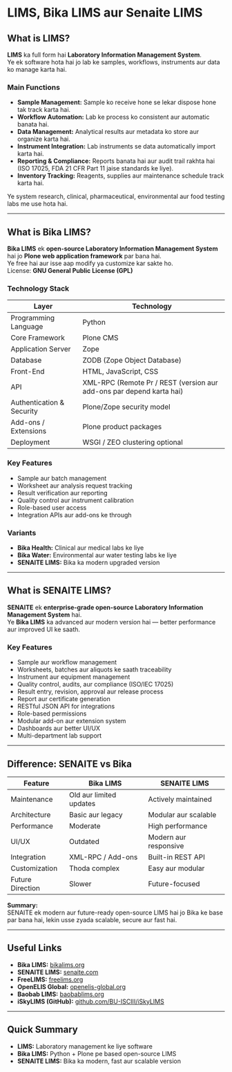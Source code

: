# LIMS, Bika LIMS aur Senaite LIMS

## What is LIMS?
**LIMS** ka full form hai **Laboratory Information Management System**.  
Ye ek software hota hai jo lab ke samples, workflows, instruments aur data ko manage karta hai.

### Main Functions
- **Sample Management:** Sample ko receive hone se lekar dispose hone tak track karta hai.  
- **Workflow Automation:** Lab ke process ko consistent aur automatic banata hai.  
- **Data Management:** Analytical results aur metadata ko store aur organize karta hai.  
- **Instrument Integration:** Lab instruments se data automatically import karta hai.  
- **Reporting & Compliance:** Reports banata hai aur audit trail rakhta hai (ISO 17025, FDA 21 CFR Part 11 jaise standards ke liye).  
- **Inventory Tracking:** Reagents, supplies aur maintenance schedule track karta hai.  

Ye system research, clinical, pharmaceutical, environmental aur food testing labs me use hota hai.

---

## What is Bika LIMS?
**Bika LIMS** ek **open-source Laboratory Information Management System** hai jo **Plone web application framework** par bana hai.  
Ye free hai aur isse aap modify ya customize kar sakte ho.  
License: **GNU General Public License (GPL)**  

### Technology Stack
| Layer | Technology |
|-------|-------------|
| Programming Language | Python |
| Core Framework | Plone CMS |
| Application Server | Zope |
| Database | ZODB (Zope Object Database) |
| Front-End | HTML, JavaScript, CSS |
| API | XML-RPC  (Remote Pr / REST (version aur add-ons par depend karta hai) |
| Authentication & Security | Plone/Zope security model |
| Add-ons / Extensions | Plone product packages |
| Deployment | WSGI / ZEO clustering optional |

### Key Features
- Sample aur batch management  
- Worksheet aur analysis request tracking  
- Result verification aur reporting  
- Quality control aur instrument calibration  
- Role-based user access  
- Integration APIs aur add-ons ke through  

### Variants
- **Bika Health:** Clinical aur medical labs ke liye  
- **Bika Water:** Environmental aur water testing labs ke liye  
- **SENAITE LIMS:** Bika ka modern upgraded version  

---

## What is SENAITE LIMS?
**SENAITE** ek **enterprise-grade open-source Laboratory Information Management System** hai.  
Ye **Bika LIMS** ka advanced aur modern version hai — better performance aur improved UI ke saath.

### Key Features
- Sample aur workflow management  
- Worksheets, batches aur aliquots ke saath traceability  
- Instrument aur equipment management  
- Quality control, audits, aur compliance (ISO/IEC 17025)  
- Result entry, revision, approval aur release process  
- Report aur certificate generation  
- RESTful JSON API for integrations  
- Role-based permissions  
- Modular add-on aur extension system  
- Dashboards aur better UI/UX  
- Multi-department lab support  

---

## Difference: SENAITE vs Bika
| Feature | Bika LIMS | SENAITE LIMS |
|----------|------------|---------------|
| Maintenance | Old aur limited updates | Actively maintained |
| Architecture | Basic aur legacy | Modular aur scalable |
| Performance | Moderate | High performance |
| UI/UX | Outdated | Modern aur responsive |
| Integration | XML-RPC / Add-ons | Built-in REST API |
| Customization | Thoda complex | Easy aur modular |
| Future Direction | Slower | Future-focused |

**Summary:**  
SENAITE ek modern aur future-ready open-source LIMS hai jo Bika ke base par bana hai, lekin usse zyada scalable, secure aur fast hai.

---

## Useful Links
- **Bika LIMS:** [bikalims.org](https://bikalims.org)  
- **SENAITE LIMS:** [senaite.com](https://senaite.com)  
- **FreeLIMS:** [freelims.org](https://freelims.org)  
- **OpenELIS Global:** [openelis-global.org](https://openelis-global.org)  
- **Baobab LIMS:** [baobablims.org](https://baobablims.org)  
- **iSkyLIMS (GitHub):** [github.com/BU-ISCIII/iSkyLIMS](https://github.com/BU-ISCIII/iSkyLIMS)

---

## Quick Summary
- **LIMS:** Laboratory management ke liye software  
- **Bika LIMS:** Python + Plone pe based open-source LIMS  
- **SENAITE LIMS:** Bika ka modern, fast aur scalable version  

